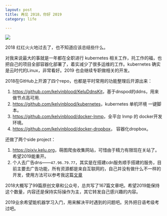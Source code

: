 ```yaml
---
layout: post
title: 再见 2018，你好 2019
category: life

---
```


![](https://cdn.kelu.org/blog/tags/k8s.jpg)

2018 红红火火地过去了，也不知道应该总结些什么。

对我来说最大的事就是一年都在全职进行 kubernetes 相关工作，托工作的福，也把自己的项目全部容器化部署了，着实减少了很多运维的工作。kubernetes 确实是云时代的Linux，非常看好。2019 也会继续专职做相关的开发。 

2018在GitHub上开源了四个repo，也都是平时常用的功能整理后开源出来：

1. <https://github.com/kelvinblood/KeluDdnsKit>，基于dnspod的ddns，用来做节点高可用.
2. <https://github.com/kelvinblood/kubernetes>，kubernetes 单机环境 一键脚本。
3. <https://github.com/kelvinblood/docker-lnmp>，全平台 lnmp 的 docker开发环境。
4. <https://github.com/kelvinblood/docker-dropbox>， 容器化dropbox。

还做了两个side project：

1. <https://pixiv.kelu.org>，萌图爬虫收集网站，可惜由于精力有限现在关站了。希望2019能重开。
2. 个人去广告dns——`47.96.79.77`，其实是在搭建cdn服务顺手搭建的服务，目前主要去广告功能，所有资源都是来自互联网的，自己并没有做什么不一样的开发，使用方法可以参考我这篇[文章](/software/2018/12/28/my-dns-service.html)

2018大概写了99篇原创文章和公众号，总共写了167篇文章吧。希望2019能保持这个数量，内容还是保持实际操作为主，其它转发自己感兴趣的内容。

2019业余希望能机器学习入门，用来解决平时遇到的问题吧。另外把日语考级考过吧。
